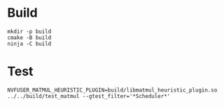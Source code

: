 <!--
 * SPDX-FileCopyrightText: Copyright (c) 2023-present NVIDIA CORPORATION & AFFILIATES.
 * All rights reserved.
 * SPDX-License-Identifier: BSD-3-Clause
-->

# Build

```
mkdir -p build
cmake -B build
ninja -C build
```

# Test

```
NVFUSER_MATMUL_HEURISTIC_PLUGIN=build/libmatmul_heuristic_plugin.so ../../build/test_matmul --gtest_filter='*Scheduler*'
```
